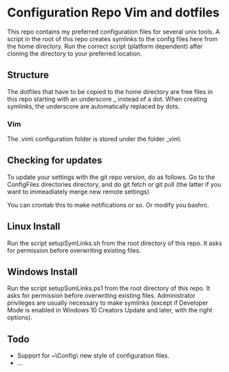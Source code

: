 Configuration Repo Vim and dotfiles
====================================
This repo contains my preferred configuration files for several unix tools. A
script in the root of this repo creates symlinks to the config files here from the
home directory. Run the correct script (platform dependent) after cloning the
directory to your preferred location.

Structure
----------
The dotfiles that have to be copied to the home directory are free files
in this repo starting with an underscore _ instead of a dot. When creating
symlinks, the underscore are automatically replaced by dots.

### Vim
The .vim\ configuration folder is stored under the folder _vim\

Checking for updates
--------------------
To update your settings with the git repo version, do as follows. 
Go to the ConfigFiles directories directory, and do git fetch or git pull
(the latter if you want to immeadiately merge new remote settings)

You can crontab this to make notifications or so. Or modify you bashrc.

Linux Install
-------------
Run the script setupSymLinks.sh from the root directory of this repo. It asks for
permission before overwriting existing files.

Windows Install
-------------
Run the script setupSumLinks.ps1 from the root directory of this repo. It asks for 
permission before overwriting existing files. Administrator privileges are
usually necessary to make symlinks (except if Developer Mode is enabled in
Windows 10 Creators Update and later, with the right options).

Todo
------
* Support for ~\Config\ new style of configuration files.
* ...
